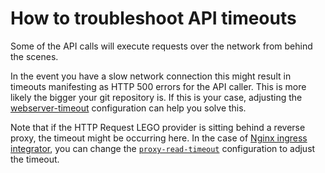 # How to troubleshoot API timeouts

Some of the API calls will execute requests over the network from behind the scenes.

In the event you have a slow network connection this might result in timeouts manifesting as HTTP 500 errors for the API caller. This is more likely the bigger your git repository is. If this is your case, adjusting the [webserver-timeout](https://charmhub.io/httprequest-lego-provider/configurations#webserver-timeout) configuration can help you solve this.

Note that if the HTTP Request LEGO provider is sitting behind a reverse proxy, the timeout might be occurring here. In the case of [Nginx ingress integrator](https://charmhub.io/nginx-ingress-integrator), you can change the [`proxy-read-timeout`](https://charmhub.io/nginx-ingress-integrator/configurations#proxy-read-timeout) configuration to adjust the timeout.

